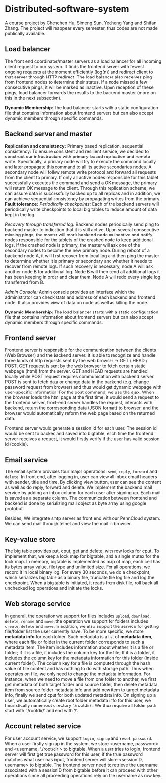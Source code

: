 # Distributed-software-system
A course project by Chenchen Hu, Simeng Sun, Yecheng Yang and Shifan Zhang.
The project will reappear every semester, thus codes are not made publically available.

## Load balancer
The front end coordinator/master servers as a load balancer for all incoming client request to our system. It finds the frontend server with fewest ongoing requests at the moment efficiently (log(n)) and redirect client to that server through HTTP redirect. The load balancer also receives ping from frontend nodes to determine their status. If a node missed a few consecutive pings, it will be marked as inactive. Upon reception of these pings, load balancer forwards the results to the backend master (more on this in the next subsection). 

**Dynamic Membership**: The load balancer starts with a static configuration file that contains information about frontend servers but can also accept dynamic members through specific commands.

## Backend server and master

**Replication and consistency:**
Primary based replication, sequential consistency: To ensure consistent and resilient service, we decided to construct our infrastructure with primary-based replication and remote write. Specifically, a primary node will try to execute the command locally and later propagate this command to all its active secondaries nodes. A secondary node will follow remote write protocol and forward all requests from the client to primary. If only all active nodes responsible for this tablet successfully executes the command and send a OK message, the primary will return OK message to the client. Through this replication scheme, we can assure data is successfully backed up to all replicas and in addition, we can achieve sequential consistency by propagating writes from the primary.
**Fault tolerance:**
*Periodically checkpoints:* Each of the backend servers will periodically write checkpoints to local big tables to reduce amount of data kept in the log. 

*Recovery through transferred log:* Backend nodes periodically send ping to backend master to indication that it is still active. Upon several consecutive missing pings, the master will mark backend node as inactive and notify nodes responsible for the tablets of the crashed node to keep additional logs. If the crashed node is primary, the master will ask one of the secondary nodes to become the new primary node. During reboot of a backend node A, it will first recover from local log and then ping the master to determine whether it is primary or secondary and whether it needs to recover from remote logs. If such recovery is necessary, node A will ask another node B for additional log. Node B will then send all additional logs it has been keeping in order and clear them. Node A will redo every single log transferred from B.

*Admin Console:* Admin console provides an interface which the administrator can check stats and address of each backend and frontend node. It also provides view of data on node as well as killing the node.

**Dynamic Membership:** The load balancer starts with a static configuration file that contains information about frontend servers but can also accept dynamic members through specific commands.

## Frontend server
Frontend server is responsible for the communication between the clients (Web Browser) and the backend server. It is able to recognize and handle three kinds of http requests sent by the web browser → GET / HEAD / POST. GET request is sent by the web browser to fetch certain static webpage (html) from the server. GET and HEAD requests are handled locally while POST request requires communication with backend server. POST is sent to fetch data or change data in the backend (e.g. change password request from browser) and thus would get dynamic webpage with user-specific information. For the post command, we use the ajax. When the browser loads the html page at the first time, it would send a request to the frontend server, front-end server handles the request, interacts with backend, return the corresponding data (JSON format) to browser, and the browser would automatically reform the web page based on the returned data.

Frontend server would generate a session id for each user. The session id would be sent to backed and saved into bigtable, each time the frontend server receives a request, it would firstly verify if the user has valid session id (cookie).  

## Email service
The email system provides four major operations: `send`, `reply`, `forward` and `delete`. In front end, after logging in, user can view all inbox email headers with sender, title and time. By clicking view button, user can see the content as well as do reply, forward and delete. We implement the backend mail service by adding an inbox column for each user after signing up. Each mail is saved as a separate column. The communication between frontend and backend is done by serializing mail object as byte array using google protobuf. 

Besides, We integrate smtp server as front end with our PennCloud system. We can send mail through telnet and view the mail in browser. 

## Key-value store
The big table provides put, cput, get and delete, with row locks for cput. To implement that,  we keep a lock map for bigtable, and a single mutex for the lock map. In memory, bigtable is implemented as map of map, each cell has its bytes array value, file type and unlimited size. For all operations, we record it in local binary log. For every 30 seconds, we do a checkpoint, which serializes big table as a binary file, truncate the log file and log the checkpoint. When a big table is initiated, it reads from disk file, roll back all unchecked log operations and initiate the locks.

## Web storage service
In general, the operation we support for files includes `upload`, `download`, `delete`, `rename` and `move`; the operation we support for folders includes `create`, `delete` and `move`. In addition, we also support the service for getting file/folder list the user currently have. To be more specific, we store **metadata info** for each folder. Such metadata is a list of **metadata item**, where each file or folder in the current folder corresponds to such a metadata item. The item includes information about whether it is a file or folder; if it is a file, it includes the column key for the file; If it is a folder, it includes the column key for the metadata information for this folder (inside current folder). The column key for a file is computed through the hash value of file content and has nothing to do with storage path. Thus when operates on file, we only need to change the metadata information. For instance, when we need to move a file from one folder to another, we first get metadata of both target folder and source folder, then delete metadata item from source folder metadata info and add new item to target metadata info, finally we send cput for both updated metadata info. On signing up a user, we automatically create root folder metadata info for this user, we heuristically name root directory './rootdir/'. We thus require all folder path start with ‘./rootdir/’ and end with ‘/’. 

## Account related service
For user account service, we support `login`, `signup` and `reset password`. When a user firstly sign up in the system, we store <username, password> and <username, ‘./root/dir’> to bigtable. When a user tries to login, frontend server will first get true password for this user, if the true password matches what user has input, frontend server will store <sessionID, username> to bigtable. The frontend server need to retrieve the username associated with a sessionID from bigtable before it can proceed with other operations since all proceeding operations rely on the username as row key.

